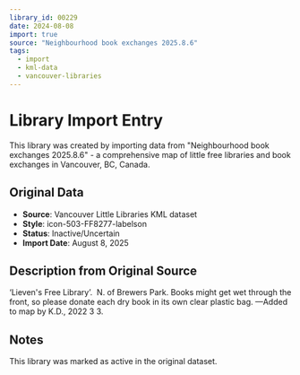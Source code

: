 ```yaml
---
library_id: 00229
date: 2024-08-08
import: true
source: "Neighbourhood book exchanges 2025.8.6"
tags:
  - import
  - kml-data
  - vancouver-libraries
---
```


# Library Import Entry

This library was created by importing data from "Neighbourhood book exchanges 2025.8.6" - a comprehensive map of little free libraries and book exchanges in Vancouver, BC, Canada.

## Original Data

- **Source**: Vancouver Little Libraries KML dataset
- **Style**: icon-503-FF8277-labelson
- **Status**: Inactive/Uncertain
- **Import Date**: August 8, 2025

## Description from Original Source

‘Lieven's Free Library’.  N. of Brewers Park.
Books might get wet through the front, so please donate each dry book in its own clear plastic bag. 
—Added to map by K.D., 2022 3 3.



## Notes

This library was marked as active in the original dataset.
